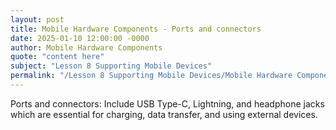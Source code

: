 ```yaml
---
layout: post
title: Mobile Hardware Components - Ports and connectors
date: 2025-01-10 12:00:00 -0000
author: Mobile Hardware Components
quote: "content here"
subject: "Lesson 8 Supporting Mobile Devices"
permalink: "/Lesson 8 Supporting Mobile Devices/Mobile Hardware Components/Mobile Hardware Components - Ports and connectors"
---
```


Ports and connectors: Include USB Type-C, Lightning, and headphone jacks which are essential for charging, data transfer, and using external devices.
